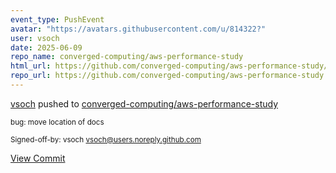```yaml
---
event_type: PushEvent
avatar: "https://avatars.githubusercontent.com/u/814322?"
user: vsoch
date: 2025-06-09
repo_name: converged-computing/aws-performance-study
html_url: https://github.com/converged-computing/aws-performance-study/commit/ccf25b52983e8458a6fde1f61c99ab93de15f2a4
repo_url: https://github.com/converged-computing/aws-performance-study
---
```


<a href='https://github.com/vsoch' target='_blank'>vsoch</a> pushed to <a href='https://github.com/converged-computing/aws-performance-study' target='_blank'>converged-computing/aws-performance-study</a>

<small>bug: move location of docs

Signed-off-by: vsoch <vsoch@users.noreply.github.com></small>

<a href='https://github.com/converged-computing/aws-performance-study/commit/ccf25b52983e8458a6fde1f61c99ab93de15f2a4' target='_blank'>View Commit</a>